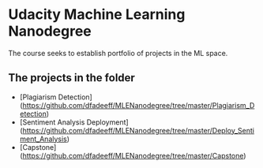 # Udacity Machine Learning Nanodegree 

The course seeks to establish portfolio of projects in the ML space.

## The projects in the folder

* [Plagiarism Detection] (https://github.com/dfadeeff/MLENanodegree/tree/master/Plagiarism_Detection)
* [Sentiment Analysis Deployment] (https://github.com/dfadeeff/MLENanodegree/tree/master/Deploy_Sentiment_Analysis)
* [Capstone] (https://github.com/dfadeeff/MLENanodegree/tree/master/Capstone)
